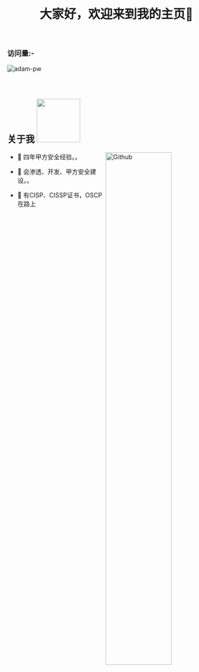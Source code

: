 <h1 align="center">大家好，欢迎来到我的主页👋</h1>


<br>

<p align="right"> <h3>访问量:-</h3> <img src="https://komarev.com/ghpvc/?username=yingshang&label=Profile%20views&color=0e75b6&style=flat"
    alt="adam-pw" /> 
  </p>

<br>

<h2> 关于我 <img src = "https://media0.giphy.com/media/KDDpcKigbfFpnejZs6/giphy.gif?cid=ecf05e47oy6f4zjs8g1qoiystc56cu7r9tb8a1fe76e05oty&rid=giphy.gif" width = 100px></h2>

<img width="55%" align="right" alt="Github" src="https://raw.githubusercontent.com/onimur/.github/master/.resources/git-header.svg" />

- 🔭 四年甲方安全经验。。
  
- 🌱 会渗透、开发、甲方安全建设。。
  
- 👯 有CISP、CISSP证书，OSCP在路上


